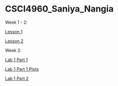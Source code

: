 # CSCI4960_Saniya_Nangia

Week 1 - 2:

[Lesson 1](https://github.com/saniyanangia/DataAnalyticsFall2022_Saniya_Nangia/blob/main/Group_1/Labs/Lesson1.R)

[Lesson 2](https://github.com/saniyanangia/DataAnalyticsFall2022_Saniya_Nangia/blob/main/Group_1/Labs/Lesson2.R)



Week 2:

[Lab 1 Part 1](https://github.com/saniyanangia/DataAnalyticsFall2022_Saniya_Nangia/blob/main/Group_1/Labs/Lab_1/Lab_1_Part_1.R)

[Lab 1 Part 1 Plots](https://github.com/saniyanangia/DataAnalyticsFall2022_Saniya_Nangia/tree/main/Group_1/Labs/Lab_1/Part1_Exercise1_Plots)

[Lab 1 Part 2](https://github.com/saniyanangia/DataAnalyticsFall2022_Saniya_Nangia/blob/main/Group_1/Labs/Lab_1/Lab_1_Part_2.R)
